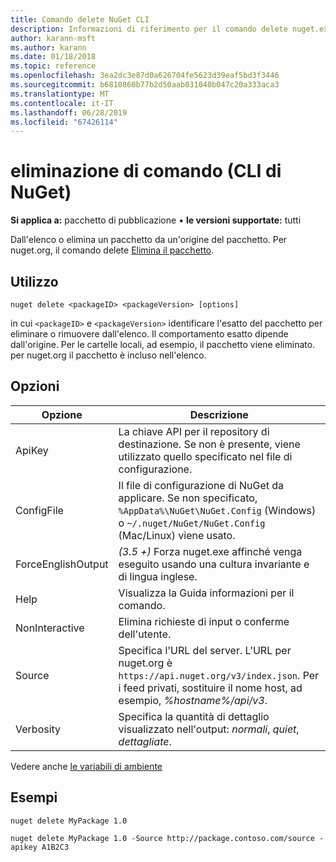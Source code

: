 ```yaml
---
title: Comando delete NuGet CLI
description: Informazioni di riferimento per il comando delete nuget.exe
author: karann-msft
ms.author: karann
ms.date: 01/18/2018
ms.topic: reference
ms.openlocfilehash: 3ea2dc3e87d0a626704fe5623d39eaf5bd3f3446
ms.sourcegitcommit: b6810860b77b2d50aab031040b047c20a333aca3
ms.translationtype: MT
ms.contentlocale: it-IT
ms.lasthandoff: 06/28/2019
ms.locfileid: "67426114"
---
```

# <a name="delete-command-nuget-cli"></a>eliminazione di comando (CLI di NuGet)

**Si applica a:** pacchetto di pubblicazione &bullet; **le versioni supportate:** tutti

Dall'elenco o elimina un pacchetto da un'origine del pacchetto. Per nuget.org, il comando delete [Elimina il pacchetto](../nuget-org/policies/deleting-packages.md).

## <a name="usage"></a>Utilizzo

```cli
nuget delete <packageID> <packageVersion> [options]
```

in cui `<packageID>` e `<packageVersion>` identificare l'esatto del pacchetto per eliminare o rimuovere dall'elenco. Il comportamento esatto dipende dall'origine. Per le cartelle locali, ad esempio, il pacchetto viene eliminato. per nuget.org il pacchetto è incluso nell'elenco.

## <a name="options"></a>Opzioni

| Opzione | Descrizione |
| --- | --- |
| ApiKey | La chiave API per il repository di destinazione. Se non è presente, viene utilizzato quello specificato nel file di configurazione. |
| ConfigFile | Il file di configurazione di NuGet da applicare. Se non specificato, `%AppData%\NuGet\NuGet.Config` (Windows) o `~/.nuget/NuGet/NuGet.Config` (Mac/Linux) viene usato.|
| ForceEnglishOutput | *(3.5 +)*  Forza nuget.exe affinché venga eseguito usando una cultura invariante e di lingua inglese. |
| Help | Visualizza la Guida informazioni per il comando. |
| NonInteractive | Elimina richieste di input o conferme dell'utente. |
| Source | Specifica l'URL del server. L'URL per nuget.org è `https://api.nuget.org/v3/index.json`. Per i feed privati, sostituire il nome host, ad esempio, *%hostname%/api/v3*. |
| Verbosity | Specifica la quantità di dettaglio visualizzato nell'output: *normali*, *quiet*, *dettagliate*. |

Vedere anche [le variabili di ambiente](cli-ref-environment-variables.md)

## <a name="examples"></a>Esempi

```cli
nuget delete MyPackage 1.0

nuget delete MyPackage 1.0 -Source http://package.contoso.com/source -apikey A1B2C3
```
